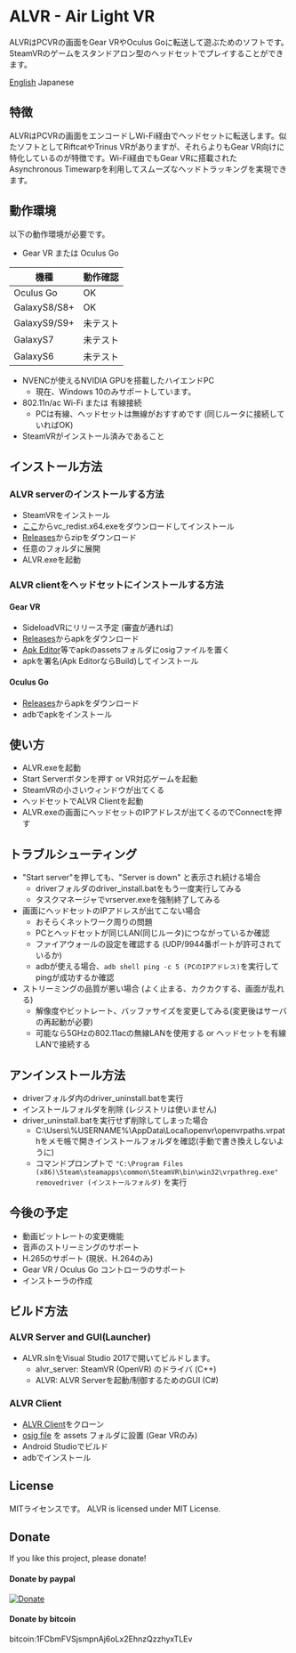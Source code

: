 # ALVR - Air Light VR

ALVRはPCVRの画面をGear VRやOculus Goに転送して遊ぶためのソフトです。SteamVRのゲームをスタンドアロン型のヘッドセットでプレイすることができます。

[English](https://github.com/polygraphene/ALVR/) Japanese

## 特徴
ALVRはPCVRの画面をエンコードしWi-Fi経由でヘッドセットに転送します。似たソフトとしてRiftcatやTrinus VRがありますが、それらよりもGear VR向けに特化しているのが特徴です。Wi-Fi経由でもGear VRに搭載されたAsynchronous Timewarpを利用してスムーズなヘッドトラッキングを実現できます。

## 動作環境
以下の動作環境が必要です。
- Gear VR または Oculus Go

|機種|動作確認|
|---|---|
|Oculus Go|OK|
|GalaxyS8/S8+|OK|
|GalaxyS9/S9+|未テスト|
|GalaxyS7|未テスト|
|GalaxyS6|未テスト|

- NVENCが使えるNVIDIA GPUを搭載したハイエンドPC
    - 現在、Windows 10のみサポートしています。
- 802.11n/ac Wi-Fi または 有線接続
    - PCは有線、ヘッドセットは無線がおすすめです (同じルータに接続していればOK)
- SteamVRがインストール済みであること

## インストール方法
### ALVR serverのインストールする方法
- SteamVRをインストール
- [ここ](https://www.microsoft.com/en-us/download/details.aspx?id=53840)からvc\_redist.x64.exeをダウンロードしてインストール
- [Releases](https://github.com/polygraphene/ALVR/releases)からzipをダウンロード
- 任意のフォルダに展開
- ALVR.exeを起動
### ALVR clientをヘッドセットにインストールする方法
#### Gear VR
- SideloadVRにリリース予定 (審査が通れば)
- [Releases](https://github.com/polygraphene/ALVR/releases)からapkをダウンロード
- [Apk Editor](https://play.google.com/store/apps/details?id=com.gmail.heagoo.apkeditor)等でapkのassetsフォルダにosigファイルを置く
- apkを署名(Apk EditorならBuild)してインストール
#### Oculus Go
- [Releases](https://github.com/polygraphene/ALVR/releases)からapkをダウンロード
- adbでapkをインストール

## 使い方
- ALVR.exeを起動
- Start Serverボタンを押す or VR対応ゲームを起動
- SteamVRの小さいウィンドウが出てくる
- ヘッドセットでALVR Clientを起動
- ALVR.exeの画面にヘッドセットのIPアドレスが出てくるのでConnectを押す

## トラブルシューティング
- "Start server"を押しても、"Server is down" と表示され続ける場合
    - driverフォルダのdriver\_install.batをもう一度実行してみる
    - タスクマネージャでvrserver.exeを強制終了してみる
- 画面にヘッドセットのIPアドレスが出てこない場合
    - おそらくネットワーク周りの問題
    - PCとヘッドセットが同じLAN(同じルータ)につながっているか確認
    - ファイアウォールの設定を確認する (UDP/9944番ポートが許可されているか)
    - adbが使える場合、`adb shell ping -c 5 (PCのIPアドレス)`を実行してpingが成功するか確認
- ストリーミングの品質が悪い場合 (よく止まる、カクカクする、画面が乱れる)
    - 解像度やビットレート、バッファサイズを変更してみる(変更後はサーバの再起動が必要)
    - 可能なら5GHzの802.11acの無線LANを使用する or ヘッドセットを有線LANで接続する

## アンインストール方法
- driverフォルダ内のdriver\_uninstall.batを実行
- インストールフォルダを削除 (レジストリは使いません)
- driver\_uninstall.batを実行せず削除してしまった場合
    - C:\Users\\%USERNAME%\AppData\Local\openvr\openvrpaths.vrpathをメモ帳で開きインストールフォルダを確認(手動で書き換えしないように)
    - コマンドプロンプトで
    `"C:\Program Files (x86)\Steam\steamapps\common\SteamVR\bin\win32\vrpathreg.exe" removedriver (インストールフォルダ)`
    を実行

## 今後の予定
- 動画ビットレートの変更機能
- 音声のストリーミングのサポート
- H.265のサポート (現状、H.264のみ)
- Gear VR / Oculus Go コントローラのサポート
- インストーラの作成

## ビルド方法
### ALVR Server and GUI(Launcher)
- ALVR.slnをVisual Studio 2017で開いてビルドします。
    - alvr\_server: SteamVR (OpenVR) のドライバ (C++)
    - ALVR: ALVR Serverを起動/制御するためのGUI (C#)

### ALVR Client
- [ALVR Client](https://github.com/polygraphene/ALVRClient)をクローン
- [osig file](https://developer.oculus.com/documentation/mobilesdk/latest/concepts/mobile-submission-sig-file/) を assets フォルダに設置 (Gear VRのみ)
- Android Studioでビルド
- adbでインストール

## License
MITライセンスです。
ALVR is licensed under MIT License.

## Donate
If you like this project, please donate!

#### Donate by paypal
[![Donate](https://img.shields.io/badge/Donate-PayPal-green.svg)](https://www.paypal.com/cgi-bin/webscr?cmd=_donations&business=polygraphene@gmail.com&lc=US&item_name=Donate+for+ALVR+developer&no_note=0&cn=&curency_code=USD&bn=PP-DonationsBF:btn_donateCC_LG.gif:NonHosted)
#### Donate by bitcoin
bitcoin:1FCbmFVSjsmpnAj6oLx2EhnzQzzhyxTLEv
